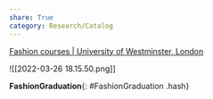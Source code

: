 ```yaml
---
share: True
category: Research/Catalog
---
```

[Fashion courses | University of Westminster, London](https://www.westminster.ac.uk/fashion-courses)

![[2022-03-26 18.15.50.png]]

**FashionGraduation**{: #FashionGraduation .hash}  
